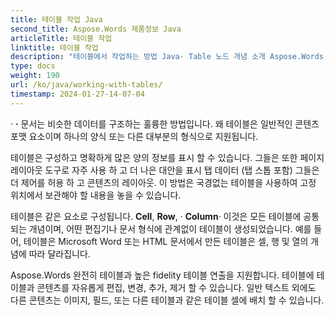 ```yaml
---
title: 테이블 작업 Java
second_title: Aspose.Words 제품정보 Java
articleTitle: 테이블 작업
linktitle: 테이블 작업
description: "테이블에서 작업하는 방법 Java· Table 노드 개념 소개 Aspose.Words 제품정보 Java·"
type: docs
weight: 190
url: /ko/java/working-with-tables/
timestamp: 2024-01-27-14-07-04
---
```


· **·** 문서는 비슷한 데이터를 구조하는 훌륭한 방법입니다. 왜 테이블은 일반적인 콘텐츠 포맷 요소이며 하나의 양식 또는 다른 대부분의 형식으로 지원됩니다.

테이블은 구성하고 명확하게 많은 양의 정보를 표시 할 수 있습니다. 그들은 또한 페이지 레이아웃 도구로 자주 사용 하 고 더 나은 대안을 표시 탭 데이터 (탭 스톱 포함) 그들은 더 제어를 허용 하 고 콘텐츠의 레이아웃. 이 방법은 국경없는 테이블을 사용하여 고정 위치에서 보관해야 할 내용을 놓을 수 있습니다.

테이블은 같은 요소로 구성됩니다. **Cell**, **Row**, · **Column**· 이것은 모든 테이블에 공통되는 개념이며, 어떤 편집기나 문서 형식에 관계없이 테이블이 생성되었습니다. 예를 들어, 테이블은 Microsoft Word 또는 HTML 문서에서 만든 테이블은 셀, 행 및 열의 개념에 따라 달라집니다.

Aspose.Words 완전히 테이블과 높은 fidelity 테이블 연출을 지원합니다. 테이블에 테이블과 콘텐츠를 자유롭게 편집, 변경, 추가, 제거 할 수 있습니다. 일반 텍스트 외에도 다른 콘텐츠는 이미지, 필드, 또는 다른 테이블과 같은 테이블 셀에 배치 할 수 있습니다.
